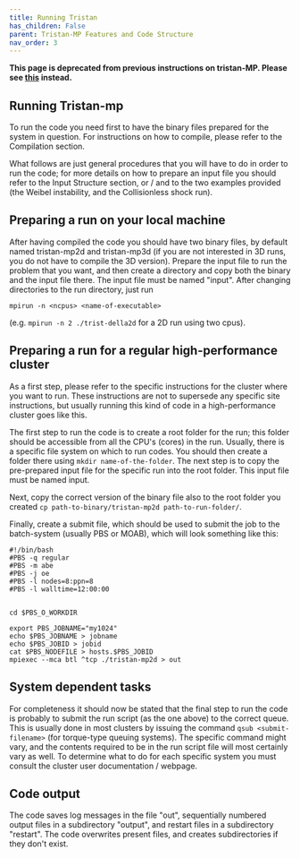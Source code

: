 ```yaml
---
title: Running Tristan
has_children: False
parent: Tristan-MP Features and Code Structure
nav_order: 3
---
```


**This page is deprecated from previous instructions on tristan-MP. Please see [this](/GettingStarted/running-your-first-tristan-mp-simulation) instead.**

## Running Tristan-mp

To run the code you need first to have the binary files prepared for the system in question. For instructions on how to compile, please refer to the Compilation section.

What follows are just general procedures that you will have to do in order to run the code; for more details on how to prepare an input file you should refer to the Input Structure section, or / and to the two examples provided (the Weibel instability, and the Collisionless shock run).

## Preparing a run on your local machine

After having compiled the code you should have two binary files, by default named tristan-mp2d and tristan-mp3d (if you are not interested in 3D runs, you do not have to compile the 3D version). Prepare the input file to run the problem that you want, and then create a directory and copy both the binary and the input file there. The input file must be named "input". After changing directories to the run directory, just run
```
mpirun -n <ncpus> <name-of-executable>
```
(e.g. `mpirun -n 2 ./trist-della2d` for a 2D run using two cpus).

## Preparing a run for a regular high-performance cluster

As a first step, please refer to the specific instructions for the cluster where you want to run. These instructions are not to supersede any specific site instructions, but usually running this kind of code in a high-performance cluster goes like this.

The first step to run the code is to create a root folder for the run; this folder should be accessible from all the CPU's (cores) in the run. Usually, there is a specific file system on which to run codes. You should then create a folder there using `mkdir name-of-the-folder`. The next step is to copy the pre-prepared input file for the specific run into the root folder. This input file must be named input.

Next, copy the correct version of the binary file also to the root folder you created `cp path-to-binary/tristan-mp2d path-to-run-folder/`.

Finally, create a submit file, which should be used to submit the job to the batch-system (usually PBS or MOAB), which will look something like this:

```
#!/bin/bash
#PBS -q regular
#PBS -m abe
#PBS -j oe
#PBS -l nodes=8:ppn=8
#PBS -l walltime=12:00:00


cd $PBS_O_WORKDIR

export PBS_JOBNAME="my1024"
echo $PBS_JOBNAME > jobname
echo $PBS_JOBID > jobid
cat $PBS_NODEFILE > hosts.$PBS_JOBID
mpiexec --mca btl ^tcp ./tristan-mp2d > out
```

## System dependent tasks
For completeness it should now be stated that the final step to run the code is probably to submit the run script (as the one above) to the correct queue. This is usually done in most clusters by issuing the command `qsub <submit-filename>` (for torque-type queuing systems). The specific command might vary, and the contents required to be in the run script file will most certainly vary as well. To determine what to do for each specific system you must consult the cluster user documentation / webpage.

## Code output
The code saves log messages in the file "out", sequentially numbered output files in a subdirectory "output", and restart files in a subdirectory "restart". The code overwrites present files, and creates subdirectories if they don't exist.

